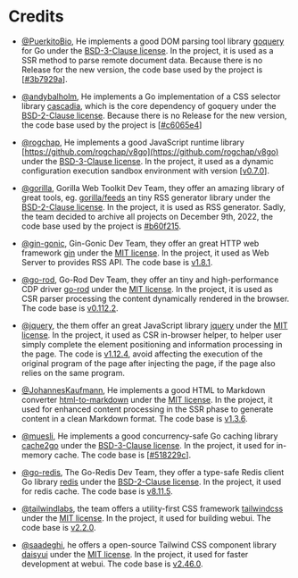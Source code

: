 # Credits

- [@PuerkitoBio](https://github.com/PuerkitoBio), He implements a good DOM parsing tool library [goquery](https://github.com/PuerkitoBio/goquery) for Go under the [BSD-3-Clause license](https://github.com/PuerkitoBio/goquery/blob/master/LICENSE). In the project, it is used as a SSR method to parse remote document data. Because there is no Release for the new version, the code base used by the project is [[#3b7929a](https://github.com/PuerkitoBio/goquery/commit/3b7929a0d759a20968ba605c56bc3027c30d3527)].

- [@andybalholm](https://github.com/andybalholm), He implements a Go implementation of a CSS selector library [cascadia](https://github.com/andybalholm/cascadia), which is the core dependency of goquery under the [BSD-2-Clause license](https://github.com/andybalholm/cascadia/blob/master/LICENSE). Because there is no Release for the new version, the code base used by the project is [[#c6065e4](https://github.com/andybalholm/cascadia/commit/c6065e4618b7f538edf5ca0d6b5b2fd0fe129fdd)]

- [@rogchap](https://github.com/rogchap), He implements a good JavaScript runtime library [https://github.com/rogchap/v8go](https://github.com/rogchap/v8go) under the [BSD-3-Clause license](https://github.com/rogchap/v8go/blob/master/LICENSE). In the project, it used as a dynamic configuration execution sandbox environment with version [[v0.7.0](https://github.com/rogchap/v8go/releases/tag/v0.7.0)].

- [@gorilla](https://github.com/gorilla), Gorilla Web Toolkit Dev Team, they offer an amazing library of great tools, eg. [gorilla/feeds](https://github.com/gorilla/feeds) an tiny RSS generator library under the [BSD-2-Clause license](https://github.com/gorilla/feeds/blob/master/LICENSE). In the project, it is used as RSS generator. Sadly, the team decided to archive all projects on December 9th, 2022, the code base used by the project is [#b60f215](https://github.com/gorilla/feeds/commit/b60f215f72c708b0800622c804167bea85539ea5).

- [@gin-gonic](https://github.com/gin-gonic), Gin-Gonic Dev Team, they offer an great HTTP web framework [gin](https://github.com/gin-gonic/gin) under the [MIT license](https://github.com/gin-gonic/gin/blob/master/LICENSE). In the project, it used as Web Server to provides RSS API. The code base is [v1.8.1](https://github.com/gin-gonic/gin/releases/tag/v1.8.1).

- [@go-rod](https://github.com/go-rod/rod), Go-Rod Dev Team, they offer an tiny and high-performance CDP driver [go-rod](https://github.com/go-rod/rod) under the [MIT license](https://github.com/go-rod/rod/blob/master/LICENSE). In the project, it is used as CSR parser processing the content dynamically rendered in the browser. The code base is [v0.112.2](https://github.com/go-rod/rod/releases/tag/v0.112.2).

- [@jquery](https://github.com/jquery/jquery), the them offer an great JavaScript library [jquery](https://github.com/jquery/jquery) under the [MIT license](https://github.com/jquery/jquery/blob/main/LICENSE.txt). In the project, it used as CSR in-browser helper, to helper user simply complete the element positioning and information processing in the page. The code is [v1.12.4](https://github.com/jquery/jquery/releases/tag/1.12.4), avoid affecting the execution of the original program of the page after injecting the page, if the page also relies on the same program.

- [@JohannesKaufmann](https://github.com/JohannesKaufmann), He implements a good HTML to Markdown converter [html-to-markdown](https://github.com/JohannesKaufmann/html-to-markdown) under the [MIT license](https://github.com/JohannesKaufmann/html-to-markdown/blob/master/LICENSE). In the project, it used for enhanced content processing in the SSR phase to generate content in a clean Markdown format. The code base is [v1.3.6](https://github.com/JohannesKaufmann/html-to-markdown/releases/tag/v1.3.6).

- [@muesli](https://github.com/muesli), He implements a good concurrency-safe Go caching library [cache2go](https://github.com/muesli/cache2go) under the [BSD-3-Clause license](https://github.com/muesli/cache2go/blob/master/LICENSE.txt). In the project, it used for in-memory cache. The code base is [[#518229c](https://github.com/muesli/cache2go/commit/518229cd8021d8568e4c6c13743bb050dc1f3a05)].

- [@go-redis](https://github.com/go-redis/redis), The Go-Redis Dev Team, they offer a type-safe Redis client Go library [redis](https://github.com/go-redis/redis) under the [BSD-2-Clause license](https://github.com/go-redis/redis/blob/master/LICENSE). In the project, it used for redis cache. The code base is [v8.11.5](https://github.com/go-redis/redis/releases/tag/v8.11.5).

- [@tailwindlabs](https://github.com/tailwindlabs/tailwindcss), the team offers a utility-first CSS framework [tailwindcss](https://github.com/tailwindlabs/tailwindcss) under the [MIT license](https://github.com/tailwindlabs/tailwindcss/blob/master/LICENSE). In the project, it used for building webui. The code base is [v2.2.0](https://github.com/tailwindlabs/tailwindcss/releases/tag/v2.2.0).

- [@saadeghi](https://github.com/saadeghi), he offers a open-source Tailwind CSS component library [daisyui](https://github.com/saadeghi/daisyui) under the [MIT license](https://github.com/saadeghi/daisyui/blob/master/LICENSE). In the project, it used for faster development at webui. The code base is [v2.46.0](https://github.com/saadeghi/daisyui/tree/4b3b16897e05b910f90485e8eadcff689a7a6ddb).
